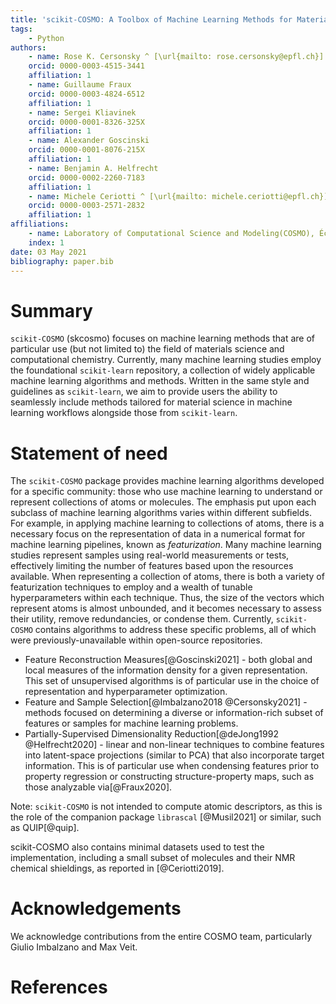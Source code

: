```yaml
---
title: 'scikit-COSMO: A Toolbox of Machine Learning Methods for Materials Science'
tags:
    - Python
authors:
    - name: Rose K. Cersonsky ^ [\url{mailto: rose.cersonsky@epfl.ch}]
    orcid: 0000-0003-4515-3441
    affiliation: 1
    - name: Guillaume Fraux
    orcid: 0000-0003-4824-6512
    affiliation: 1
    - name: Sergei Kliavinek
    orcid: 0000-0001-8326-325X
    affiliation: 1
    - name: Alexander Goscinski
    orcid: 0000-0001-8076-215X
    affiliation: 1
    - name: Benjamin A. Helfrecht
    orcid: 0000-0002-2260-7183
    affiliation: 1
    - name: Michele Ceriotti ^ [\url{mailto: michele.ceriotti@epfl.ch}]
    orcid: 0000-0003-2571-2832
    affiliation: 1
affiliations:
    - name: Laboratory of Computational Science and Modeling(COSMO), École Polytechnique Fédérale de Lausanne(EPFL), Lausanne, Switzerland
    index: 1
date: 03 May 2021
bibliography: paper.bib
---
```


# Summary

`scikit-COSMO` (skcosmo) focuses on machine learning methods that are of particular use (but not limited to) the field of materials science and computational chemistry. Currently, many
machine learning studies employ the foundational `scikit-learn` repository, a
collection of widely applicable machine learning algorithms and methods.
Written in the same style and guidelines as `scikit-learn`, we aim to provide
users the ability to seamlessly include methods tailored for material science in machine learning
workflows alongside those from `scikit-learn`.

# Statement of need

The `scikit-COSMO` package provides machine learning algorithms developed for a specific
community: those who use machine learning to understand or represent collections
of atoms or molecules. The emphasis put upon each subclass of machine learning
algorithms varies within different subfields. For example, in applying machine
learning to collections of atoms, there is a necessary focus on the
representation of data in a numerical format for machine learning pipelines,
known as _featurization_. Many machine learning studies represent samples using
real-world measurements or tests, effectively limiting the number of features
based upon the resources available. When representing a collection of atoms,
there is both a variety of featurization techniques to employ and a wealth of
tunable hyperparameters within each technique. Thus, the size of the vectors
which represent atoms is almost unbounded, and it becomes necessary to assess
their utility, remove redundancies, or condense them. Currently, `scikit-COSMO`
contains algorithms to address these specific problems, all of which were
previously-unavailable within open-source repositories.

- Feature Reconstruction Measures[@Goscinski2021] - both global and local measures
of the information density for a given representation. This set of
unsupervised algorithms is of particular use in the choice of representation
and hyperparameter optimization.
- Feature and Sample Selection[@Imbalzano2018
                               @Cersonsky2021] - methods focused on determining
a diverse or information-rich subset of features or samples for machine
learning problems.
- Partially-Supervised Dimensionality Reduction[@deJong1992
                                                @Helfrecht2020] - linear and
non-linear techniques to combine features into latent-space projections
(similar to PCA) that also incorporate target information. This is of particular
use when condensing features prior to property regression or constructing
structure-property maps, such as those analyzable via[@Fraux2020].

Note: `scikit-COSMO` is not intended to compute atomic descriptors, as this is
the role of the companion package `librascal` [@Musil2021] or similar, such as
QUIP[@quip].

scikit-COSMO also contains minimal datasets used to test the implementation, including a small
subset of molecules and their NMR chemical shieldings, as reported in [@Ceriotti2019].

# Acknowledgements

We acknowledge contributions from the entire COSMO team, particularly
Giulio Imbalzano and Max Veit.

# References
